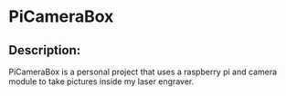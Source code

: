 # PiCameraBox

## Description:
PiCameraBox is a personal project that uses a raspberry pi and camera module to take pictures inside my laser engraver.